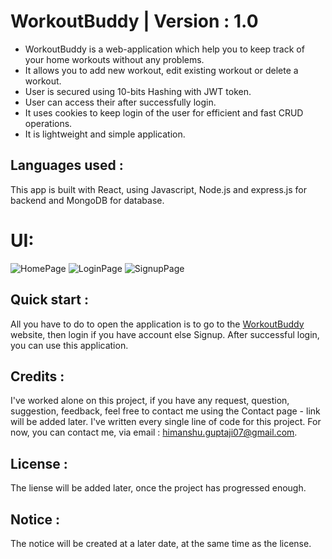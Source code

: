 # WorkoutBuddy | Version : 1.0

 - WorkoutBuddy is a web-application which help you to keep track of your home workouts without any problems. 
 - It allows you to add new workout, edit existing workout or delete a workout.
 - User is secured using 10-bits Hashing with JWT token.
 - User can access their after successfully login.
 - It uses cookies to keep login of the user for efficient and fast CRUD operations. 
 - It is lightweight and simple application.


## Languages used :

This app is built with React, using Javascript, Node.js and express.js for backend and MongoDB for database.

# UI:
![HomePage](../WorkoutBuddy/assets/HomePage.png)
![LoginPage](../WorkoutBuddy/assets/LoginPage.png)
![SignupPage](../WorkoutBuddy/assets/SignupPage.png)


## Quick start :

All you have to do to open the application is to go to the [WorkoutBuddy](https://WorkoutBuddy.netlify) website, then login if you have account else Signup.
After successful login, you can use this application.


## Credits :

I've worked alone on this project, if you have any request, question, suggestion, feedback, feel free to contact me using the Contact page - link will be added later. I've written every single line of code for this project. For now, you can contact me, via email : himanshu.guptaji07@gmail.com.

## License :

The liense will be added later, once the project has progressed enough.

## Notice :

The notice will be created at a later date, at the same time as the license.

